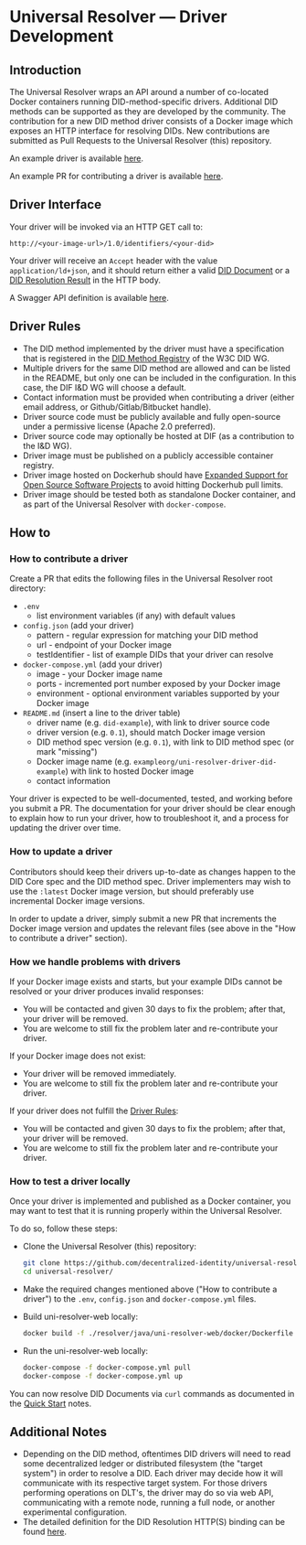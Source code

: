 # Universal Resolver — Driver Development

## Introduction

The Universal Resolver wraps an API around a number of co-located Docker containers running DID-method-specific drivers. Additional DID methods can be supported as they are developed by the community. The contribution for a new DID method driver consists of a Docker image which exposes an HTTP interface for resolving DIDs. New contributions are submitted as Pull Requests to the Universal Resolver (this) repository.

An example driver is available [here](https://github.com/peacekeeper/uni-resolver-driver-did-example).

An example PR for contributing a driver is available [here](https://github.com/decentralized-identity/universal-resolver/pull/100).

## Driver Interface

Your driver will be invoked via an HTTP GET call to:

`http://<your-image-url>/1.0/identifiers/<your-did>`

Your driver will receive an `Accept` header with the value `application/ld+json`, and it should return either a valid [DID Document](https://w3c-ccg.github.io/did-resolution/#output-diddocument) or a [DID Resolution Result](https://w3c-ccg.github.io/did-resolution/#output-didresolutionresult) in the HTTP body.

A Swagger API definition is available [here](https://github.com/decentralized-identity/universal-resolver/blob/main/swagger/api-driver.yml).

## Driver Rules

- The DID method implemented by the driver must have a specification that is registered in the
  [DID Method Registry](https://w3c.github.io/did-spec-registries/#did-methods) of the W3C DID WG.
- Multiple drivers for the same DID method are allowed and can be listed in the README, but only one can be included in the
  configuration. In this case, the DIF I&D WG will choose a default.
- Contact information must be provided when contributing a driver (either email address, or Github/Gitlab/Bitbucket handle).
- Driver source code must be publicly available and fully open-source under a permissive license (Apache 2.0 preferred).
- Driver source code may optionally be hosted at DIF (as a contribution to the I&D WG).
- Driver image must be published on a publicly accessible container registry.
- Driver image hosted on Dockerhub should have [Expanded Support for Open Source Software Projects](https://www.docker.com/blog/expanded-support-for-open-source-software-projects/) to avoid hitting Dockerhub pull limits.
- Driver image should be tested both as standalone Docker container, and as part of the Universal Resolver with `docker-compose`.

## How to

### How to contribute a driver

Create a PR that edits the following files in the Universal Resolver root directory:

- `.env`
  * list environment variables (if any) with default values
- `config.json` (add your driver)
  * pattern - regular expression for matching your DID method
  * url - endpoint of your Docker image
  * testIdentifier - list of example DIDs that your driver can resolve
- `docker-compose.yml` (add your driver)
  * image - your Docker image name 
  * ports - incremented port number exposed by your Docker image
  * environment - optional environment variables supported by your Docker image
- `README.md` (insert a line to the driver table)
  * driver name (e.g. `did-example`), with link to driver source code
  * driver version (e.g. `0.1`), should match Docker image version
  * DID method spec version (e.g. `0.1`), with link to DID method spec (or mark "missing")
  * Docker image name (e.g. `exampleorg/uni-resolver-driver-did-example`) with link to hosted Docker image
  * contact information

Your driver is expected to be well-documented, tested, and working before you submit a PR. The documentation for your driver should be clear enough to explain how to run your driver, how to troubleshoot it, and a process for updating the driver over time.

### How to update a driver

Contributors should keep their drivers up-to-date as changes happen to the DID Core spec and the DID method spec. Driver implementers may wish to use the `:latest` Docker image version, but should preferably use incremental Docker image versions.

In order to update a driver, simply submit a new PR that increments the Docker image version and updates the relevant files (see above in the "How to contribute a driver" section).

### How we handle problems with drivers

If your Docker image exists and starts, but your example DIDs cannot be resolved or your driver produces invalid responses:

- You will be contacted and given 30 days to fix the problem; after that, your driver will be removed.
- You are welcome to still fix the problem later and re-contribute your driver.

If your Docker image does not exist:

- Your driver will be removed immediately.
- You are welcome to still fix the problem later and re-contribute your driver.

If your driver does not fulfill the [Driver Rules](#driver-rules):

- You will be contacted and given 30 days to fix the problem; after that, your driver will be removed.
- You are welcome to still fix the problem later and re-contribute your driver.

### How to test a driver locally

Once your driver is implemented and published as a Docker container, you may want to test that it is running properly within the Universal Resolver.

To do so, follow these steps:

- Clone the Universal Resolver (this) repository:

  ```bash
  git clone https://github.com/decentralized-identity/universal-resolver
  cd universal-resolver/
  ```

- Make the required changes mentioned above ("How to contribute a driver") to the `.env`, `config.json` and `docker-compose.yml` files.

- Build uni-resolver-web locally:

  ```bash
  docker build -f ./resolver/java/uni-resolver-web/docker/Dockerfile . -t universalresolver/uni-resolver-web
  ```

- Run the uni-resolver-web locally:

  ```bash
  docker-compose -f docker-compose.yml pull
  docker-compose -f docker-compose.yml up
  ```

You can now resolve DID Documents via `curl` commands as documented in the [Quick Start](https://github.com/decentralized-identity/universal-resolver#quick-start) notes.

## Additional Notes

- Depending on the DID method, oftentimes DID drivers will need to read some decentralized ledger or distributed filesystem (the "target system") in order to resolve a DID. Each driver may decide how it will communicate with its respective target system. For those drivers performing operations on DLT's, the driver may do so via web API, communicating with a remote node, running a full node, or another experimental configuration.
- The detailed definition for the DID Resolution HTTP(S) binding can be found [here](https://w3c-ccg.github.io/did-resolution/#bindings-https).
